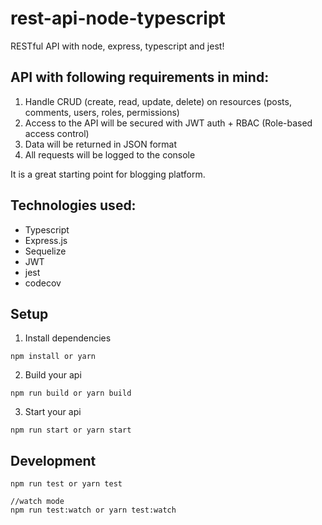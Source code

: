 # rest-api-node-typescript
RESTful API with node, express, typescript and jest!

## API with following requirements in mind:
1. Handle CRUD (create, read, update, delete) on resources (posts, comments, users, roles, permissions)
2. Access to the API will be secured with JWT auth + RBAC (Role-based access control)
3. Data will be returned in JSON format
4. All requests will be logged to the console

It is a great starting point for blogging platform.

## Technologies used:
- Typescript
- Express.js
- Sequelize
- JWT
- jest
- codecov

## Setup
1. Install dependencies
```
npm install or yarn
```
2. Build your api
```
npm run build or yarn build
```
3. Start your api
```
npm run start or yarn start
```

## Development
```
npm run test or yarn test

//watch mode
npm run test:watch or yarn test:watch
```
